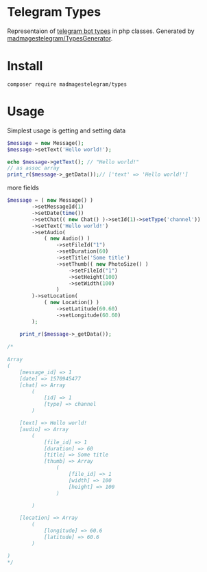 # Telegram Types

Representaion of [telegram bot types](https://core.telegram.org/bots/api#available-types) in php classes. Generated by [madmagestelegram/TypesGenerator](https://github.com/madmagestelegram/TypesGenerator).

# Install
`composer require madmagestelegram/types`

# Usage

Simplest usage is getting and setting data
```php
$message = new Message();
$message->setText('Hello world!');

echo $message->getText(); // "Hello world!"
// as assoc array
print_r($message->_getData());// ['text' => 'Hello world!']
```

more fields
```php
$message = ( new Message() )
        ->setMessageId(1)
        ->setDate(time())
        ->setChat(( new Chat() )->setId(1)->setType('channel'))
        ->setText('Hello world!')
        ->setAudio(
            ( new Audio() )
                ->setFileId("1")
                ->setDuration(60)
                ->setTitle('Some title')
                ->setThumb(( new PhotoSize() )
                    ->setFileId("1")
                    ->setHeight(100)
                    ->setWidth(100)
                )
        )->setLocation(
            ( new Location() )
                ->setLatitude(60.60)
                ->setLongitude(60.60)
        );

    print_r($message->_getData());
    
/*
    
Array
(
    [message_id] => 1
    [date] => 1570945477
    [chat] => Array
        (
            [id] => 1
            [type] => channel
        )

    [text] => Hello world!
    [audio] => Array
        (
            [file_id] => 1
            [duration] => 60
            [title] => Some title
            [thumb] => Array
                (
                    [file_id] => 1
                    [width] => 100
                    [height] => 100
                )

        )

    [location] => Array
        (
            [longitude] => 60.6
            [latitude] => 60.6
        )

)
*/

```
